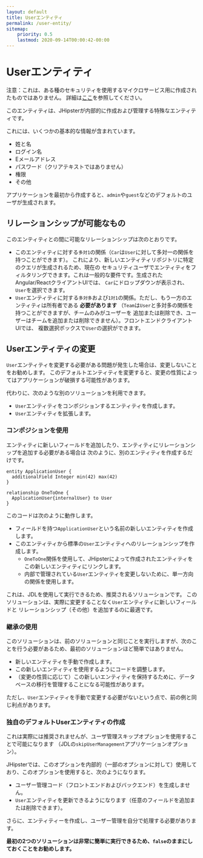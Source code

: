 ```yaml
---
layout: default
title: Userエンティティ
permalink: /user-entity/
sitemap:
    priority: 0.5
    lastmod: 2020-09-14T00:00:42-00:00
---
```


# <i class="fa fa-user"></i> Userエンティティ

注意：これは、ある種のセキュリティを使用するマイクロサービス用に作成されたものではありません。
詳細は<a href="/creating-microservices/">ここ</a>を参照してください。

このエンティティは、JHipsterが内部的に作成および管理する特殊なエンティティです。

これには、いくつかの基本的な情報が含まれています。
- 姓と名
- ログイン名
- Eメールアドレス
- パスワード（クリアテキストではありません）
- 権限
- その他

アプリケーションを最初から作成すると、`admin`や`guest`などのデフォルトのユーザが生成されます。

## リレーションシップが可能なもの

このエンティティとの間に可能なリレーションシップは次のとおりです。
  - このエンティティに対する`多対1`の関係（`Car`は`User`に対して多対一の関係を持つことができます）。
    これにより、新しいエンティティリポジトリに特定のクエリが生成されるため、現在の
    セキュリティユーザでエンティティをフィルタリングできます。これは一般的な要件です。生成されたAngular/ReactクライアントUIでは、
    `Car`にドロップダウンが表示され、`User`を選択できます。
  - `User`エンティティに対する`多対多`および`1対1`の関係。ただし、もう一方のエンティティは所有者である __必要があります__ 
    （`Team`は`User`と多対多の関係を持つことができますが、チームのみがユーザーを
    追加または削除でき、ユーザーはチームを追加または削除できません）。フロントエンドクライアントUIでは、
    複数選択ボックスで`User`の選択ができます。

## Userエンティティの変更

`User`エンティティを変更する必要がある問題が発生した場合は、変更しないことをお勧めします。
このデフォルトエンティティを変更すると、変更の性質によってはアプリケーションが破損する可能性があります。

代わりに、次のような別のソリューションを利用できます。
  - `User`エンティティをコンポジションするエンティティを作成します。
  - `User`エンティティを拡張します。

### コンポジションを使用

エンティティに新しいフィールドを追加したり、エンティティにリレーションシップを追加する必要がある場合は
次のように、別のエンティティを作成するだけです。

```jdl
entity ApplicationUser {
  additionalField Integer min(42) max(42)
}

relationship OneToOne {
  ApplicationUser{internalUser} to User
}
```

このコードは次のように動作します。
  - フィールドを持つ`ApplicationUser`という名前の新しいエンティティを作成します。
  - このエンティティから標準の`User`エンティティへのリレーションシップを作成します。
    - `OneToOne`関係を使用して、JHipsterによって作成されたエンティティをこの新しいエンティティにリンクします。
    - 内部で管理されている`User`エンティティを変更しないために、単一方向の関係を使用します。

これは、JDLを使用して実行できるため、推奨されるソリューションです。
このソリューションは、実際に変更することなく`User`エンティティに新しいフィールドと
リレーションシップ（その他）を追加するのに最適です。

### 継承の使用

このソリューションは、前のソリューションと同じことを実行しますが、次のことを行う必要があるため、最初のソリューションほど簡単ではありません。
  - 新しいエンティティを手動で作成します。
  - この新しいエンティティを使用するようにコードを調整します。
  - （変更の性質に応じて）この新しいエンティティを保持するために、データベースの移行を管理することになる可能性があります。

ただし、`User`エンティティを手動で変更する必要がないという点で、前の例と同じ利点があります。

### 独自のデフォルトUserエンティティの作成

これは実際には推奨されませんが、ユーザ管理スキップオプションを使用することで可能になります
（JDLの`skipUserManagement`アプリケーションオプション）。

JHipsterでは、このオプションを内部的（一部のオプションに対して）使用しており、このオプションを使用すると、次のようになります。
  - ユーザー管理コード（フロントエンドおよびバックエンド）を生成しません。
  - `User`エンティティを更新できるようになります（任意のフィールドを追加または削除できます）。

さらに、エンティティーを作成し、ユーザー管理を自分で処理する必要があります。

**最初の2つのソリューションは非常に簡単に実行できるため、`false`のままにしておくことをお勧めします。**

